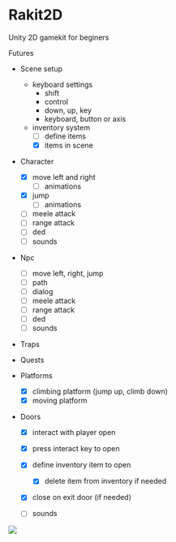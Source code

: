 # Rakit2D
Unity 2D gamekit for beginers

Futures

* Scene setup
  - keyboard settings
    - shift
    - control
    - down, up, key
    - keyboard, button or axis
  - inventory system
    - [ ] define items
    - [x] items in scene
  
* Character
  - [x] move left and right
    - [ ] animations
  - [x] jump
    - [ ] animations
  - [ ] meele attack
  - [ ] range attack
  - [ ] ded
  - [ ] sounds

* Npc
  - [ ] move left, right, jump 
  - [ ] path
  - [ ] dialog
  - [ ] meele attack
  - [ ] range attack
  - [ ] ded
  - [ ] sounds
  
* Traps

* Quests

* Platforms
  - [x] climbing platform (jump up, climb down)
  - [x] moving platform
  
* Doors
  - [x] interact with player open
  - [x] press interact key to open
  - [x] define inventory item to open
    - [x] delete item from inventory if needed
  - [x] close on exit door (if needed)
  - [ ] sounds


[![](http://img.youtube.com/vi/AQA1-tUi8NU/0.jpg)](http://www.youtube.com/watch?v=AQA1-tUi8NU "2D Ra Gamekit")
